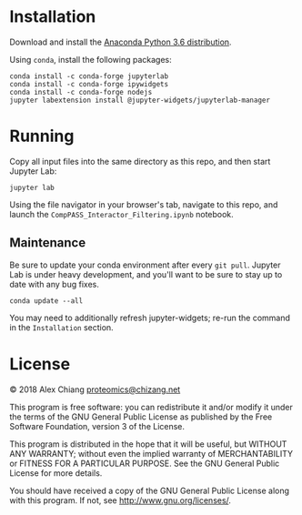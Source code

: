 Installation
============

Download and install the [Anaconda Python 3.6 distribution](https://www.anaconda.com/download/).

Using `conda`, install the following packages:

```
conda install -c conda-forge jupyterlab
conda install -c conda-forge ipywidgets
conda install -c conda-forge nodejs
jupyter labextension install @jupyter-widgets/jupyterlab-manager
```

Running
=======
Copy all input files into the same directory as this repo, and then start
Jupyter Lab:

```
jupyter lab
```

Using the file navigator in your browser's tab, navigate to this repo, and
launch the `CompPASS_Interactor_Filtering.ipynb` notebook.


Maintenance
-----------
Be sure to update your conda environment after every `git pull`. Jupyter Lab
is under heavy development, and you'll want to be sure to stay up to date
with any bug fixes.


```
conda update --all
```

You may need to additionally refresh jupyter-widgets; re-run the command
in the `Installation` section.


License
=======
© 2018 Alex Chiang <proteomics@chizang.net>

This program is free software: you can redistribute it and/or modify
it under the terms of the GNU General Public License as published by
the Free Software Foundation, version 3 of the License.

This program is distributed in the hope that it will be useful,
but WITHOUT ANY WARRANTY; without even the implied warranty of
MERCHANTABILITY or FITNESS FOR A PARTICULAR PURPOSE.  See the
GNU General Public License for more details.

You should have received a copy of the GNU General Public License
along with this program.  If not, see <http://www.gnu.org/licenses/>.
